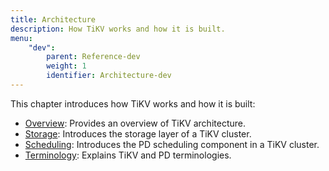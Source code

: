 ```yaml
---
title: Architecture
description: How TiKV works and how it is built.
menu:
    "dev":
        parent: Reference-dev
        weight: 1
        identifier: Architecture-dev
---
```


This chapter introduces how TiKV works and how it is built:

- [Overview](../overview): Provides an overview of TiKV architecture.
- [Storage](../storage): Introduces the storage layer of a TiKV cluster.
- [Scheduling](../scheduling): Introduces the PD scheduling component in a TiKV cluster.
- [Terminology](../terminology): Explains TiKV and PD terminologies.
